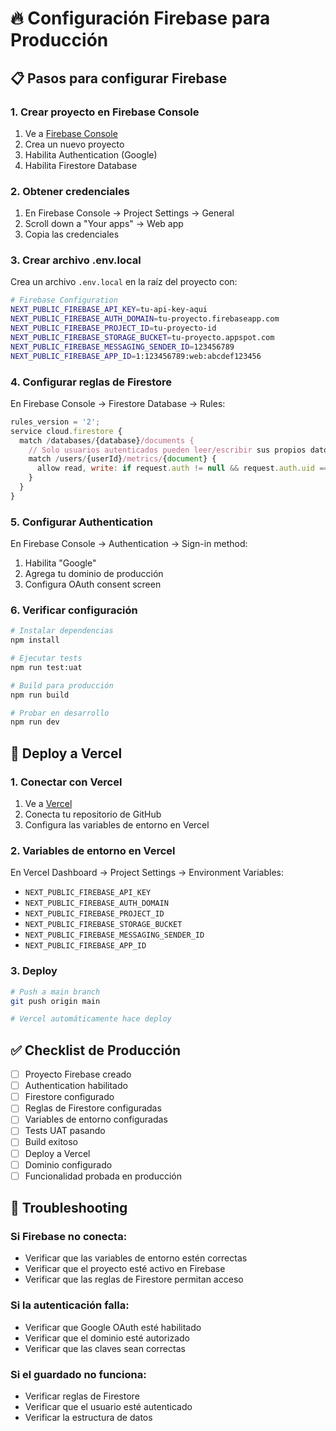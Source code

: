 # 🔥 Configuración Firebase para Producción

## 📋 Pasos para configurar Firebase

### 1. Crear proyecto en Firebase Console
1. Ve a [Firebase Console](https://console.firebase.google.com/)
2. Crea un nuevo proyecto
3. Habilita Authentication (Google)
4. Habilita Firestore Database

### 2. Obtener credenciales
1. En Firebase Console → Project Settings → General
2. Scroll down a "Your apps" → Web app
3. Copia las credenciales

### 3. Crear archivo .env.local
Crea un archivo `.env.local` en la raíz del proyecto con:

```bash
# Firebase Configuration
NEXT_PUBLIC_FIREBASE_API_KEY=tu-api-key-aqui
NEXT_PUBLIC_FIREBASE_AUTH_DOMAIN=tu-proyecto.firebaseapp.com
NEXT_PUBLIC_FIREBASE_PROJECT_ID=tu-proyecto-id
NEXT_PUBLIC_FIREBASE_STORAGE_BUCKET=tu-proyecto.appspot.com
NEXT_PUBLIC_FIREBASE_MESSAGING_SENDER_ID=123456789
NEXT_PUBLIC_FIREBASE_APP_ID=1:123456789:web:abcdef123456
```

### 4. Configurar reglas de Firestore
En Firebase Console → Firestore Database → Rules:

```javascript
rules_version = '2';
service cloud.firestore {
  match /databases/{database}/documents {
    // Solo usuarios autenticados pueden leer/escribir sus propios datos
    match /users/{userId}/metrics/{document} {
      allow read, write: if request.auth != null && request.auth.uid == userId;
    }
  }
}
```

### 5. Configurar Authentication
En Firebase Console → Authentication → Sign-in method:
1. Habilita "Google"
2. Agrega tu dominio de producción
3. Configura OAuth consent screen

### 6. Verificar configuración
```bash
# Instalar dependencias
npm install

# Ejecutar tests
npm run test:uat

# Build para producción
npm run build

# Probar en desarrollo
npm run dev
```

## 🚀 Deploy a Vercel

### 1. Conectar con Vercel
1. Ve a [Vercel](https://vercel.com/)
2. Conecta tu repositorio de GitHub
3. Configura las variables de entorno en Vercel

### 2. Variables de entorno en Vercel
En Vercel Dashboard → Project Settings → Environment Variables:
- `NEXT_PUBLIC_FIREBASE_API_KEY`
- `NEXT_PUBLIC_FIREBASE_AUTH_DOMAIN`
- `NEXT_PUBLIC_FIREBASE_PROJECT_ID`
- `NEXT_PUBLIC_FIREBASE_STORAGE_BUCKET`
- `NEXT_PUBLIC_FIREBASE_MESSAGING_SENDER_ID`
- `NEXT_PUBLIC_FIREBASE_APP_ID`

### 3. Deploy
```bash
# Push a main branch
git push origin main

# Vercel automáticamente hace deploy
```

## ✅ Checklist de Producción

- [ ] Proyecto Firebase creado
- [ ] Authentication habilitado
- [ ] Firestore configurado
- [ ] Reglas de Firestore configuradas
- [ ] Variables de entorno configuradas
- [ ] Tests UAT pasando
- [ ] Build exitoso
- [ ] Deploy a Vercel
- [ ] Dominio configurado
- [ ] Funcionalidad probada en producción

## 🔧 Troubleshooting

### Si Firebase no conecta:
- Verificar que las variables de entorno estén correctas
- Verificar que el proyecto esté activo en Firebase
- Verificar que las reglas de Firestore permitan acceso

### Si la autenticación falla:
- Verificar que Google OAuth esté habilitado
- Verificar que el dominio esté autorizado
- Verificar que las claves sean correctas

### Si el guardado no funciona:
- Verificar reglas de Firestore
- Verificar que el usuario esté autenticado
- Verificar la estructura de datos
